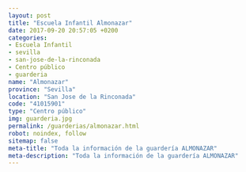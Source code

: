 ```yaml
---
layout: post
title: "Escuela Infantil Almonazar"
date: 2017-09-20 20:57:05 +0200
categories:
- Escuela Infantil
- sevilla
- san-jose-de-la-rinconada
- Centro público
- guarderia
name: "Almonazar"
province: "Sevilla"
location: "San Jose de la Rinconada"
code: "41015901"
type: "Centro público"
img: guarderia.jpg
permalink: /guarderias/almonazar.html
robot: noindex, follow
sitemap: false
meta-title: "Toda la información de la guardería ALMONAZAR"
meta-description: "Toda la información de la guardería ALMONAZAR"
---
```

